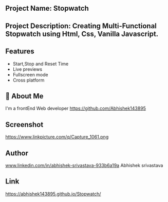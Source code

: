 ## Project Name: Stopwatch

## Project Description: Creating Multi-Functional Stopwatch using Html, Css, Vanilla Javascript.


## Features
- Start,Stop and Reset Time
- Live previews
- Fullscreen mode
- Cross platform


## 🚀 About Me
I'm a frontEnd Web developer
https://github.com/Abhishek143895


## Screenshot
https://www.linkpicture.com/q/Capture_1061.png


## Author
www.linkedin.com/in/abhishek-srivastava-933b6a19a
Abhishek srivastava

## Link
https://abhishek143895.github.io/Stopwatch/

